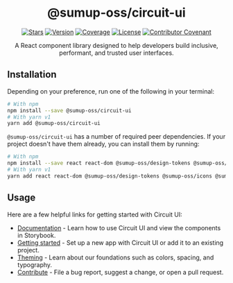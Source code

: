 <div align="center">

# @sumup-oss/circuit-ui

[![Stars](https://img.shields.io/github/stars/sumup-oss/circuit-ui?style=social)](https://github.com/sumup-oss/circuit-ui/) [![Version](https://img.shields.io/npm/v/@sumup-oss/circuit-ui)](https://www.npmjs.com/package/@sumup-oss/circuit-ui) [![Coverage](https://img.shields.io/codecov/c/github/sumup-oss/circuit-ui)](https://codecov.io/gh/sumup-oss/circuit-ui) [![License](https://img.shields.io/github/license/sumup-oss/circuit-ui)](https://github.com/sumup-oss/circuit-ui/tree/main/packages/circuit-ui/LICENSE) [![Contributor Covenant](https://img.shields.io/badge/Contributor%20Covenant-v2.1%20adopted-ff69b4.svg)](https://github.com/sumup-oss/circuit-ui/tree/main/CODE_OF_CONDUCT.md)

A React component library designed to help developers build inclusive, performant, and trusted user interfaces.

</div>

## Installation

Depending on your preference, run one of the following in your terminal:

```sh
# With npm
npm install --save @sumup-oss/circuit-ui
# With yarn v1
yarn add @sumup-oss/circuit-ui
```

`@sumup-oss/circuit-ui` has a number of required peer dependencies. If your project doesn't have them already, you can install them by running:

```sh
# With npm
npm install --save react react-dom @sumup-oss/design-tokens @sumup-oss/icons @sumup-oss/intl
# With yarn v1
yarn add react react-dom @sumup-oss/design-tokens @sumup-oss/icons @sumup-oss/intl
```

## Usage

Here are a few helpful links for getting started with Circuit UI:

- [Documentation](https://circuit.sumup.com/) - Learn how to use Circuit UI and view the components in Storybook.
- [Getting started](https://circuit.sumup.com/?path=/docs/introduction-getting-started--docs) - Set up a new app with Circuit UI or add it to an existing project.
- [Theming](https://circuit.sumup.com/?path=/docs/features-theme--docs) - Learn about our foundations such as colors, spacing, and typography.
- [Contribute](https://circuit.sumup.com/?path=/docs/contributing-overview--docs) - File a bug report, suggest a change, or open a pull request.
